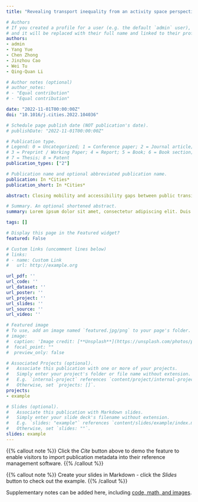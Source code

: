 ```yaml
---
title: "Revealing transport inequality from an activity space perspective: A study based on human mobility data"

# Authors
# If you created a profile for a user (e.g. the default `admin` user), write the username (folder name) here 
# and it will be replaced with their full name and linked to their profile.
authors:
- admin
- Yang Yue
- Chen Zhong
- Jinzhou Cao
- Wei Tu
- Qing-Quan Li

# Author notes (optional)
# author_notes:
# - "Equal contribution"
# - "Equal contribution"

date: "2022-11-01T00:00:00Z"
doi: "10.1016/j.cities.2022.104036"

# Schedule page publish date (NOT publication's date).
# publishDate: "2022-11-01T00:00:00Z"

# Publication type.
# Legend: 0 = Uncategorized; 1 = Conference paper; 2 = Journal article;
# 3 = Preprint / Working Paper; 4 = Report; 5 = Book; 6 = Book section;
# 7 = Thesis; 8 = Patent
publication_types: ["2"]

# Publication name and optional abbreviated publication name.
publication: In *Cities*
publication_short: In *Cities*

abstract: Closing mobility and accessibility gaps between public transit riders and private car users is key to tackling social exclusion and achieving sustainable development goals (SDGs). However, place-based potential accessibility methods do not accurately measure real gaps in the uptake of activity opportunities because people usually have limited activity spaces. This study introduces people-based activity space approaches to measure activity disparities between the two modal groups. To overcome difficulties in obtaining large-scale individual activity data, this study used vehicle plate recognition data and public transit smart card data to anonymously identify activities. Individual activity spaces were characterised by six primary activity features from different dimensions. The analysis confirmed that, relative to transit riders, people who use cars on average accessed more activities within a larger activity space and enjoyed overall higher travel efficiency. A comprehensive indicator was further derived from the primary activity features to quantify activity disparities at the zone level. Zones with the highest risk of social exclusion were observed in the outskirts. In contrast, the city centre and inner suburbs exhibited significant equality of the two transport modes in fulfilling mobility needs for engagement in activities. Activity disparities between the two modalities were determined per area in specific activity dimensions, namely activity extensity, activity diversity, and travel efficiency. Finally, statistical models provided evidence that public transport facilities (especially rail transit) and location factors (distance to the city centre) are essential in determining modality-associated gaps in access to urban activity opportunities. Socioeconomic status and land use diversity also partially contributed to the inequality in specific dimensions of the activity space. This people-centred approach is critical for tackling transport inequality and achieving SDGs while “leaving no one behind”

# Summary. An optional shortened abstract.
summary: Lorem ipsum dolor sit amet, consectetur adipiscing elit. Duis posuere tellus ac convallis placerat. Proin tincidunt magna sed ex sollicitudin condimentum.

tags: []

# Display this page in the Featured widget?
featured: False

# Custom links (uncomment lines below)
# links:
# - name: Custom Link
#   url: http://example.org

url_pdf: ''
url_code: ''
url_dataset: ''
url_poster: ''
url_project: ''
url_slides: ''
url_source: ''
url_video: ''

# Featured image
# To use, add an image named `featured.jpg/png` to your page's folder. 
# image:
#  caption: 'Image credit: [**Unsplash**](https://unsplash.com/photos/pLCdAaMFLTE)'
#  focal_point: ""
#  preview_only: false

# Associated Projects (optional).
#   Associate this publication with one or more of your projects.
#   Simply enter your project's folder or file name without extension.
#   E.g. `internal-project` references `content/project/internal-project/index.md`.
#   Otherwise, set `projects: []`.
projects:
- example

# Slides (optional).
#   Associate this publication with Markdown slides.
#   Simply enter your slide deck's filename without extension.
#   E.g. `slides: "example"` references `content/slides/example/index.md`.
#   Otherwise, set `slides: ""`.
slides: example
---
```


{{% callout note %}}
Click the *Cite* button above to demo the feature to enable visitors to import publication metadata into their reference management software.
{{% /callout %}}

{{% callout note %}}
Create your slides in Markdown - click the *Slides* button to check out the example.
{{% /callout %}}

Supplementary notes can be added here, including [code, math, and images](https://wowchemy.com/docs/writing-markdown-latex/).
